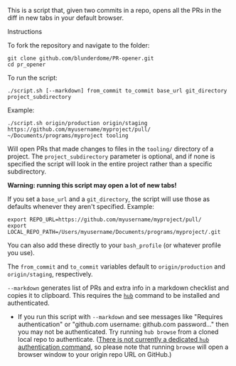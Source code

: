 This is a script that, given two commits in a repo, opens all the PRs in the diff in new tabs in your default browser.

Instructions

To fork the repository and navigate to the folder:

    git clone github.com/blunderdome/PR-opener.git
    cd pr_opener
    
To run the script:

    ./script.sh [--markdown] from_commit to_commit base_url git_directory project_subdirectory

Example:

    ./script.sh origin/production origin/staging https://github.com/myusername/myproject/pull/ ~/Documents/programs/myproject tooling
    
Will open PRs that made changes to files in the `tooling/` directory of a project. The `project_subdirectory` parameter is optional, and if none is specified the script will look in the entire project rather than a specific subdirectory.

**Warning: running this script may open a lot of new tabs!**

If you set a `base_url` and a `git_directory`, the script will use those as defaults whenever they aren't specified. Example:

    export REPO_URL=https://github.com/myusername/myproject/pull/
    export LOCAL_REPO_PATH=/Users/myusername/Documents/programs/myproject/.git
    
You can also add these directly to your `bash_profile` (or whatever profile you use).
    
The `from_commit` and `to_commit` variables default to `origin/production` and `origin/staging`, respectively.

`--markdown` generates list of PRs and extra info in a markdown checklist and copies it to clipboard. This requires the [`hub`](https://github.com/github/hub) command to be installed and authenticated.

* If you run this script with `--markdown` and see messages like "Requires authentication" or "github.com username: github.com password..." then you may not be authenticated. Try running `hub browse` from a cloned local repo to authenticate. ([There is not currently a dedicated `hub` authentication command](https://github.com/github/hub/issues/225), so please note that running `browse` will open a browser window to your origin repo URL on GitHub.)
